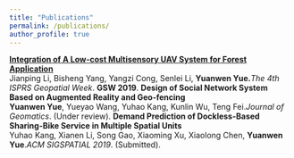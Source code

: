 ```yaml
---
title: "Publications"
permalink: /publications/
author_profile: true
---
```


<b>[Integration of A Low-cost Multisensory UAV System for Forest Application](https://www.int-arch-photogramm-remote-sens-spatial-inf-sci.net/XLII-2-W13/1027/2019/)</b> <br> Jianping Li, Bisheng Yang, Yangzi Cong, Senlei Li, <b>Yuanwen Yue.</b><i>The 4th ISPRS Geopatial Week</i>. <b>GSW 2019</b>.
<b>Design of Social Network System Based on Augmented Reality and Geo-fencing</b> <br> <b>Yuanwen Yue</b>, Yueyao Wang, Yuhao Kang, Kunlin Wu, Teng Fei.<i>Journal of Geomatics</i>. (Under review).
<b>Demand Prediction of Dockless-Based Sharing-Bike Service in Multiple Spatial Units</b> <br>Yuhao Kang, Xianen Li, Song Gao, Xiaoming Xu, Xiaolong Chen, <b>Yuanwen Yue</b>.<i>ACM SIGSPATIAL 2019</i>. (Submitted).